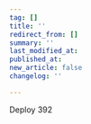 ```yaml
---
tag: []
title: ''
redirect_from: []
summary: ''
last_modified_at: 
published_at: 
new_article: false
changelog: ''

---
```

Deploy 392